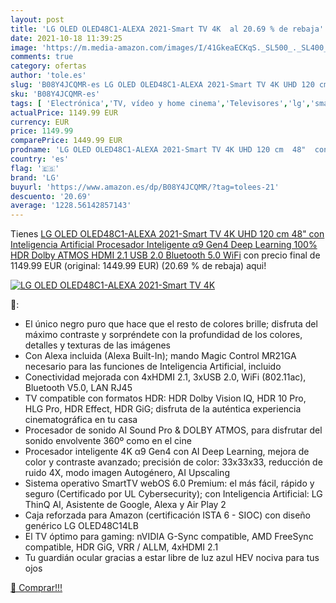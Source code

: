```yaml
---
layout: post
title: 'LG OLED OLED48C1-ALEXA 2021-Smart TV 4K  al 20.69 % de rebaja'
date: 2021-10-18 11:39:25
image: 'https://m.media-amazon.com/images/I/41GkeaECKqS._SL500_._SL400_.jpg'
comments: true
category: ofertas
author: 'tole.es'
slug: 'B08Y4JCQMR-es LG OLED OLED48C1-ALEXA 2021-Smart TV 4K UHD 120 cm 48" con...'
sku: 'B08Y4JCQMR-es'
tags: [ 'Electrónica','TV, vídeo y home cinema','Televisores','lg','smart','tv', ]
actualPrice: 1149.99 EUR
currency: EUR
price: 1149.99
comparePrice: 1449.99 EUR
prodname: 'LG OLED OLED48C1-ALEXA 2021-Smart TV 4K UHD 120 cm  48"  con Inteligencia Artificial  Procesador Inteligente α9 Gen4  Deep Learning  100% HDR  Dolby ATMOS  HDMI 2.1  USB 2.0  Bluetooth 5.0  WiFi'
country: 'es'
flag: '🇪🇸'
brand: 'LG'
buyurl: 'https://www.amazon.es/dp/B08Y4JCQMR/?tag=tolees-21'
descuento: '20.69'
average: '1228.56142857143'
---
```


Tienes [LG OLED OLED48C1-ALEXA 2021-Smart TV 4K UHD 120 cm  48"  con Inteligencia Artificial  Procesador Inteligente α9 Gen4  Deep Learning  100% HDR  Dolby ATMOS  HDMI 2.1  USB 2.0  Bluetooth 5.0  WiFi](https://www.amazon.es/dp/B08Y4JCQMR/?tag=tolees-21) con precio final de  1149.99 EUR (original: 1449.99 EUR) (20.69 %  de rebaja) aqui!

[![LG OLED OLED48C1-ALEXA 2021-Smart TV 4K ](https://m.media-amazon.com/images/I/41GkeaECKqS._SL500_._SL400_.jpg)](https://www.amazon.es/dp/B08Y4JCQMR/?tag=tolees-21)

🔎:

- El único negro puro que hace que el resto de colores brille; disfruta del máximo contraste y sorpréndete con la profundidad de los colores, detalles y texturas de las imágenes
- Con Alexa incluida (Alexa Built-In); mando Magic Control MR21GA necesario para las funciones de Inteligencia Artificial, incluido
- Conectividad mejorada con 4xHDMI 2.1, 3xUSB 2.0, WiFi (802.11ac), Bluetooth V5.0, LAN RJ45
- TV compatible con formatos HDR: HDR Dolby Vision IQ, HDR 10 Pro, HLG Pro, HDR Effect, HDR GiG; disfruta de la auténtica experiencia cinematográfica en tu casa
- Procesador de sonido AI Sound Pro & DOLBY ATMOS, para disfrutar del sonido envolvente 360º como en el cine
- Procesador inteligente 4K α9 Gen4 con AI Deep Learning, mejora de color y contraste avanzado; precisión de color: 33x33x33, reducción de ruido 4X, modo imagen Autogénero, AI Upscaling
- Sistema operativo SmartTV webOS 6.0 Premium: el más fácil, rápido y seguro (Certificado por UL Cybersecurity); con Inteligencia Artificial: LG ThinQ AI, Asistente de Google, Alexa y Air Play 2
- Caja reforzada para Amazon (certificación ISTA 6 - SIOC) con diseño genérico LG OLED48C14LB
- El TV óptimo para gaming: nVIDIA G-Sync compatible, AMD FreeSync compatible, HDR GiG, VRR / ALLM, 4xHDMI 2.1
- Tu guardián ocular gracias a estar libre de luz azul HEV nociva para tus ojos

[🛒 Comprar!!!](https://www.amazon.es/dp/B08Y4JCQMR/?tag=tolees-21)
